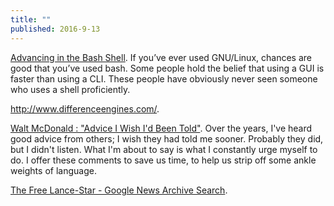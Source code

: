 ```yaml
---
title: ""
published: 2016-9-13
---
```


<a href="http://samrowe.com/wordpress/advancing-in-the-bash-shell/" target="_blank">Advancing in the Bash Shell</a>. If you’ve ever used GNU/Linux, chances are good that you’ve used bash. Some people hold the belief that using a GUI is faster than using a CLI. These people have obviously never seen someone who uses a shell proficiently.


<a href="http://www.differenceengines.com/" target="_blank">http://www.differenceengines.com/</a>. 


<a href="http://web.archive.org/web/20090502012411/http://wwwstage.valpo.edu/english/vpr/mcdonaldessay.html" target="_blank">Walt McDonald : "Advice I Wish I'd Been Told"</a>. Over the years, I've heard good advice from others; I wish they had told me sooner. Probably they did, but I didn't listen. What I'm about to say is what I constantly urge myself to do. I offer these comments to save us time, to help us strip off some ankle weights of language.


<a href="https://news.google.com/newspapers?nid=1298&dat=19881026&id=ffxNAAAAIBAJ&sjid=q4sDAAAAIBAJ&pg=5646,4985130&hl=en" target="_blank">The Free Lance-Star - Google News Archive Search</a>. 





